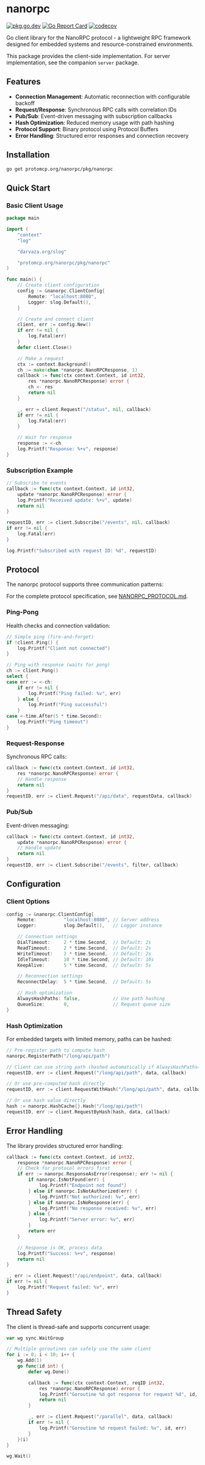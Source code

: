 # nanorpc

[![pkg.go.dev][godoc-badge]][godoc-url]
[![Go Report Card][goreportcard-badge]][goreportcard-url]
[![codecov][codecov-badge]][codecov-url]

Go client library for the NanoRPC protocol - a lightweight RPC framework
designed for embedded systems and resource-constrained environments.

This package provides the client-side implementation. For server implementation,
see the companion `server` package.

## Features

- **Connection Management**: Automatic reconnection with configurable backoff
- **Request/Response**: Synchronous RPC calls with correlation IDs
- **Pub/Sub**: Event-driven messaging with subscription callbacks
- **Hash Optimization**: Reduced memory usage with path hashing
- **Protocol Support**: Binary protocol using Protocol Buffers
- **Error Handling**: Structured error responses and connection recovery

## Installation

```bash
go get protomcp.org/nanorpc/pkg/nanorpc
```

## Quick Start

### Basic Client Usage

```go
package main

import (
    "context"
    "log"

    "darvaza.org/slog"

    "protomcp.org/nanorpc/pkg/nanorpc"
)

func main() {
    // Create client configuration
    config := &nanorpc.ClientConfig{
        Remote: "localhost:8080",
        Logger: slog.Default(),
    }

    // Create and connect client
    client, err := config.New()
    if err != nil {
        log.Fatal(err)
    }
    defer client.Close()

    // Make a request
    ctx := context.Background()
    ch := make(chan *nanorpc.NanoRPCResponse, 1)
    callback := func(ctx context.Context, id int32,
        res *nanorpc.NanoRPCResponse) error {
        ch <- res
        return nil
    }

    _, err = client.Request("/status", nil, callback)
    if err != nil {
        log.Fatal(err)
    }

    // Wait for response
    response := <-ch
    log.Printf("Response: %+v", response)
}
```

### Subscription Example

```go
// Subscribe to events
callback := func(ctx context.Context, id int32,
    update *nanorpc.NanoRPCResponse) error {
    log.Printf("Received update: %+v", update)
    return nil
}

requestID, err := client.Subscribe("/events", nil, callback)
if err != nil {
    log.Fatal(err)
}

log.Printf("Subscribed with request ID: %d", requestID)
```

## Protocol

The nanorpc protocol supports three communication patterns:

For the complete protocol specification, see
[NANORPC_PROTOCOL.md](../../NANORPC_PROTOCOL.md).

### Ping-Pong

Health checks and connection validation:

```go
// Simple ping (fire-and-forget)
if !client.Ping() {
    log.Printf("Client not connected")
}

// Ping with response (waits for pong)
ch := client.Pong()
select {
case err := <-ch:
    if err != nil {
        log.Printf("Ping failed: %v", err)
    } else {
        log.Printf("Ping successful")
    }
case <-time.After(5 * time.Second):
    log.Printf("Ping timeout")
}
```

### Request-Response

Synchronous RPC calls:

```go
callback := func(ctx context.Context, id int32,
    res *nanorpc.NanoRPCResponse) error {
    // Handle response
    return nil
}
requestID, err := client.Request("/api/data", requestData, callback)
```

### Pub/Sub

Event-driven messaging:

```go
callback := func(ctx context.Context, id int32,
    update *nanorpc.NanoRPCResponse) error {
    // Handle update
    return nil
}
requestID, err := client.Subscribe("/events", filter, callback)
```

## Configuration

### Client Options

```go
config := &nanorpc.ClientConfig{
    Remote:          "localhost:8080", // Server address
    Logger:          slog.Default(),   // Logger instance

    // Connection settings
    DialTimeout:     2 * time.Second,  // Default: 2s
    ReadTimeout:     2 * time.Second,  // Default: 2s
    WriteTimeout:    2 * time.Second,  // Default: 2s
    IdleTimeout:     10 * time.Second, // Default: 10s
    KeepAlive:       5 * time.Second,  // Default: 5s

    // Reconnection settings
    ReconnectDelay:  5 * time.Second,  // Default: 5s

    // Hash optimization
    AlwaysHashPaths: false,            // Use path hashing
    QueueSize:       0,                // Request queue size
}
```

### Hash Optimization

For embedded targets with limited memory, paths can be hashed:

```go
// Pre-register path to compute hash
nanorpc.RegisterPath("/long/api/path")

// Client can use string path (hashed automatically if AlwaysHashPaths=true)
requestID, err := client.Request("/long/api/path", data, callback)

// Or use pre-computed hash directly
requestID, err := client.RequestWithHash("/long/api/path", data, callback)

// Or use hash value directly
hash := nanorpc.HashCache{}.Hash("/long/api/path")
requestID, err := client.RequestByHash(hash, data, callback)
```

## Error Handling

The library provides structured error handling:

```go
callback := func(ctx context.Context, id int32,
    response *nanorpc.NanoRPCResponse) error {
    // Check for protocol errors first
    if err := nanorpc.ResponseAsError(response); err != nil {
        if nanorpc.IsNotFound(err) {
            log.Printf("Endpoint not found")
        } else if nanorpc.IsNotAuthorized(err) {
            log.Printf("Not authorized: %v", err)
        } else if nanorpc.IsNoResponse(err) {
            log.Printf("No response received: %v", err)
        } else {
            log.Printf("Server error: %v", err)
        }
        return err
    }

    // Response is OK, process data
    log.Printf("Success: %+v", response)
    return nil
}

_, err := client.Request("/api/endpoint", data, callback)
if err != nil {
    log.Printf("Request failed: %v", err)
}
```

## Thread Safety

The client is thread-safe and supports concurrent usage:

```go
var wg sync.WaitGroup

// Multiple goroutines can safely use the same client
for i := 0; i < 10; i++ {
    wg.Add(1)
    go func(id int) {
        defer wg.Done()

        callback := func(ctx context.Context, reqID int32,
            res *nanorpc.NanoRPCResponse) error {
            log.Printf("Goroutine %d got response for request %d", id, reqID)
            return nil
        }

        _, err := client.Request("/parallel", data, callback)
        if err != nil {
            log.Printf("Goroutine %d request failed: %v", id, err)
        }
    }(i)
}

wg.Wait()
```

[godoc-badge]: https://pkg.go.dev/badge/protomcp.org/nanorpc/pkg/nanorpc.svg
[godoc-url]: https://pkg.go.dev/protomcp.org/nanorpc/pkg/nanorpc
[goreportcard-badge]: https://goreportcard.com/badge/protomcp.org/nanorpc/pkg/nanorpc
[goreportcard-url]: https://goreportcard.com/report/protomcp.org/nanorpc/pkg/nanorpc
[codecov-badge]: https://codecov.io/gh/protomcp/nanorpc/branch/main/graph/badge.svg?flag=nanorpc
[codecov-url]: https://codecov.io/gh/protomcp/nanorpc?flag=nanorpc
